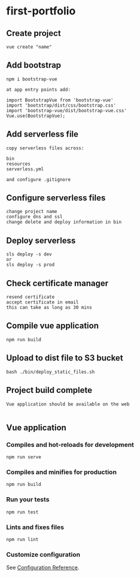 # first-portfolio

## Create project

```
vue create "name"
```

## Add bootstrap

```
npm i bootstrap-vue

at app entry points add:

import BootstrapVue from 'bootstrap-vue'
import 'bootstrap/dist/css/bootstrap.css'
import 'bootstrap-vue/dist/bootstrap-vue.css'
Vue.use(BootstrapVue);
```

## Add serverless file

```
copy serverless files across:

bin
resources
serverless.yml

and configure .gitignore
```

## Configure serverless files

```
change project name
configure dns and ssl
change delete and deploy information in bin
```

## Deploy serverless

```
sls deploy -s dev
or
sls deploy -s prod
```

## Check certificate manager

```
resend certificate
accept certificate in email
this can take as long as 30 mins
```

## Compile vue application

```
npm run build
```

## Upload to dist file to S3 bucket

```
bash ./bin/deploy_static_files.sh
```

## Project build complete

```
Vue application should be available on the web
```

```

```

## Vue application

### Compiles and hot-reloads for development

```
npm run serve
```

### Compiles and minifies for production

```
npm run build
```

### Run your tests

```
npm run test
```

### Lints and fixes files

```
npm run lint
```

### Customize configuration

See [Configuration Reference](https://cli.vuejs.org/config/).

